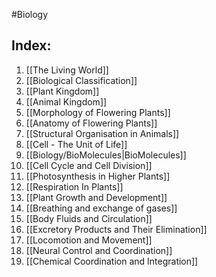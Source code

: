 #Biology 
## Index:
1. [[The Living World]]
2. [[Biological Classification]]
3. [[Plant Kingdom]]
4. [[Animal Kingdom]]
5. [[Morphology of Flowering Plants]]
6. [[Anatomy of Flowering Plants]]
7. [[Structural Organisation in Animals]]
8. [[Cell - The Unit of Life]]
9. [[Biology/BioMolecules|BioMolecules]]
10. [[Cell Cycle and Cell Division]]
11. [[Photosynthesis in Higher Plants]]
12. [[Respiration In Plants]]
13. [[Plant Growth and Development]]
14. [[Breathing and exchange of gases]]
15. [[Body Fluids and Circulation]]
16. [[Excretory Products and Their Elimination]]
17. [[Locomotion and Movement]]
18. [[Neural Control and Coordination]]
19. [[Chemical Coordination and Integration]]